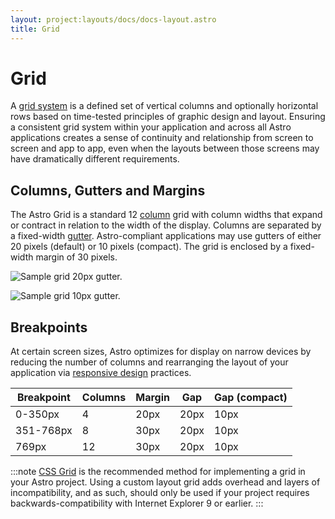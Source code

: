 ```yaml
---
layout: project:layouts/docs/docs-layout.astro
title: Grid
---
```


# Grid

A [grid system](https://www.creativebloq.com/web-design/grid-theory-41411345) is a defined set of vertical columns and optionally horizontal rows based on time-tested principles of graphic design and layout. Ensuring a consistent grid system within your application and across all Astro applications creates a sense of continuity and relationship from screen to screen and app to app, even when the layouts between those screens may have dramatically different requirements.

## Columns, Gutters and Margins

The Astro Grid is a standard 12 [column](https://developer.mozilla.org/en-US/docs/Web/CSS/grid-column) grid with column widths that expand or contract in relation to the width of the display. Columns are separated by a fixed-width [gutter](https://developer.mozilla.org/en-US/docs/Web/CSS/column-gap). Astro-compliant applications may use gutters of either 20 pixels (default) or 10 pixels (compact). The grid is enclosed by a fixed-width margin of 30 pixels.

![Sample grid 20px gutter.](/img/design-guidelines/grid-lg-20px-gutter.png "Sample grid 20px gutter.")

![Sample grid 10px gutter.](/img/design-guidelines/grid-compact-10px-gutter.png "Sample grid 10px gutter.")

## Breakpoints

At certain screen sizes, Astro optimizes for display on narrow devices by reducing the number of columns and rearranging the layout of your application via [responsive design](https://developers.google.com/web/fundamentals/design-and-ux/responsive/) practices.

| Breakpoint | Columns | Margin | Gap  | Gap (compact) |
| ---------- | ------- | ------ | ---- | ------------- |
| 0-350px    | 4       | 20px   | 20px | 10px          |
| 351-768px  | 8       | 30px   | 20px | 10px          |
| 769px      | 12      | 30px   | 20px | 10px          |

:::note
[CSS Grid](https://developer.mozilla.org/en-US/docs/Web/CSS/CSS_Grid_Layout) is the recommended method for implementing a grid in your Astro project. Using a custom layout grid adds overhead and layers of incompatibility, and as such, should only be used if your project requires backwards-compatibility with Internet Explorer 9 or earlier.
:::
